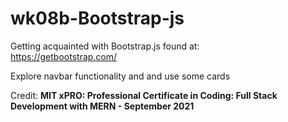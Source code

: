 # wk08b-Bootstrap-js
Getting acquainted with Bootstrap.js found at:  
<https://getbootstrap.com/>

Explore navbar functionality and and use some cards

Credit:
**MIT xPRO: Professional Certificate in Coding: Full Stack Development with MERN - September 2021**
